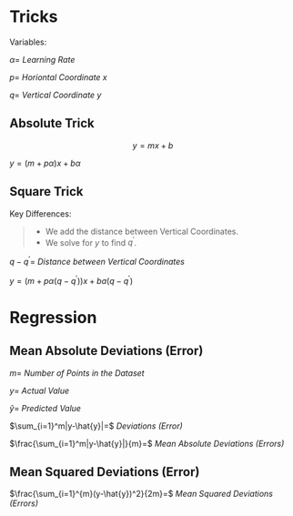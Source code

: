 


# Tricks

Variables:

$\alpha=$ *Learning Rate*

$p=$ *Horiontal Coordinate x*

$q=$ *Vertical Coordinate y*

## Absolute Trick

$$y=mx+b$$

$y=(m+p\alpha)x+b\alpha$

## Square Trick

Key Differences:
> - We add the distance between Vertical Coordinates.
> - We solve for $y$ to find $q^{\prime}$.

$q-q^{\prime}=$ *Distance between Vertical Coordinates*

$y=(m + p\alpha(q-q^{\prime}))x+ba(q-q^{\prime})$


# Regression


## Mean Absolute Deviations (Error)

$m=$ *Number of Points in the Dataset* 

$y=$ *Actual Value*

$\hat{y}=$ *Predicted Value*

$\sum_{i=1}^m|y-\hat{y}|=$ *Deviations (Error)*

$\frac{\sum_{i=1}^m|y-\hat{y}|}{m}=$ *Mean Absolute Deviations (Errors)*


## Mean Squared Deviations (Error)

$\frac{\sum_{i=1}^{m}(y-\hat{y})^2}{2m}=$ *Mean Squared Deviations (Errors)*

